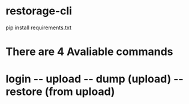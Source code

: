 # restorage-cli

pip install requirements.txt

# There are 4 Avaliable commands
# login -- upload -- dump (upload) -- restore (from upload)
